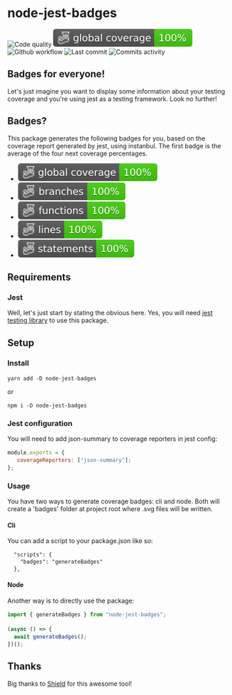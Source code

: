 # node-jest-badges

![Code quality](https://img.shields.io/codefactor/grade/github/jpb06/node-jest-badges?logo=codefactor)
![Total coverage](./badges/coverage-global%20coverage.svg)
![Github workflow](https://img.shields.io/github/workflow/status/jpb06/node-jest-badges/checks?label=last%20workflow&logo=github-actions)
![Last commit](https://img.shields.io/github/last-commit/jpb06/node-jest-badges?logo=git)
![Commits activity](https://img.shields.io/github/commit-activity/m/jpb06/node-jest-badges?logo=github)

## Badges for everyone!

Let's just imagine you want to display some information about your testing coverage and you're using jest as a testing framework. Look no further!

## Badges?

This package generates the following badges for you, based on the coverage report generated by jest, using instanbul. The first badge is the average of the four next coverage percentages.

- ![Total coverage](./badges/coverage-global%20coverage.svg)
- ![Branches](./badges/coverage-branches.svg)
- ![Functions](./badges/coverage-functions.svg)
- ![Lines](./badges/coverage-lines.svg)
- ![Statements](./badges/coverage-statements.svg)

## Requirements

### Jest

Well, let's just start by stating the obvious here. Yes, you will need [jest testing library](https://jestjs.io/) to use this package.

## Setup

### Install

```shell
yarn add -D node-jest-badges
```

or

```shell
npm i -D node-jest-badges
```

### Jest configuration

You will need to add json-summary to coverage reporters in jest config:

```javascript
module.exports = {
   coverageReporters: ["json-summary"];
};
```

### Usage

You have two ways to generate coverage badges: cli and node. Both will create a 'badges' folder at project root where .svg files will be written.

#### Cli

You can add a script to your package.json like so:

```shell
  "scripts": {
    "badges": "generateBadges"
  },
```

#### Node

Another way is to directly use the package:

```javascript
import { generateBadges } from "node-jest-badges";

(async () => {
  await generateBadges();
})();
```

## Thanks

Big thanks to [Shield](https://github.com/badges/shields) for this awesome tool!
